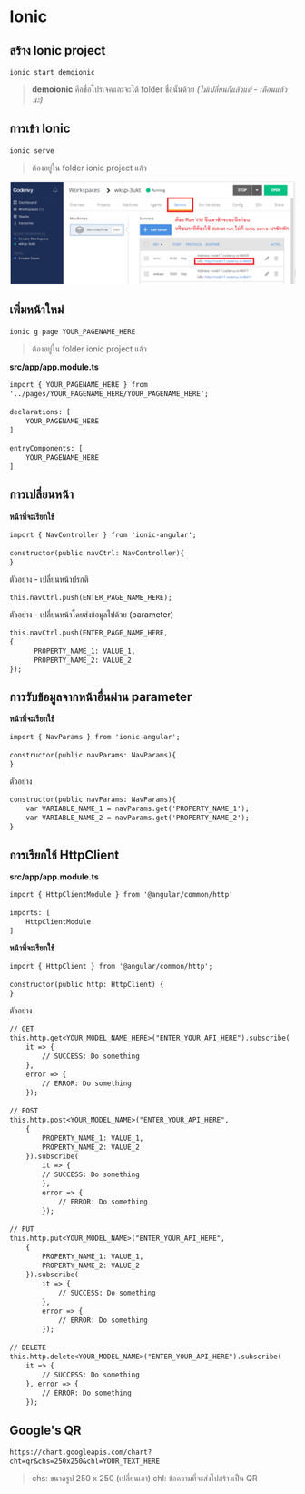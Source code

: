 # Ionic

## สร้าง Ionic project
```
ionic start demoionic
```
> **demoionic** คือชื่อโปรเจคและจะได้ folder ชื่อนั้นด้วย *(ไม่เปลี่ยนก็แล้วแต่ - เตือนแล้วนะ)*

## การเข้า Ionic
```
ionic serve
```
> ต้องอยู่ใน folder ionic project แล้ว  

![img](images/ionic01.png)   

## เพิ่มหน้าใหม่
```
ionic g page YOUR_PAGENAME_HERE
```
> ต้องอยู่ใน folder ionic project แล้ว  

**src/app/app.module.ts**
```
import { YOUR_PAGENAME_HERE } from '../pages/YOUR_PAGENAME_HERE/YOUR_PAGENAME_HERE';

declarations: [
    YOUR_PAGENAME_HERE
]

entryComponents: [
    YOUR_PAGENAME_HERE
]
```

## การเปลี่ยนหน้า
**หน้าที่จะเรียกใช้**
```
import { NavController } from 'ionic-angular';

constructor(public navCtrl: NavController){
}
```
ตัวอย่าง - เปลี่ยนหน้าปรกติ
```
this.navCtrl.push(ENTER_PAGE_NAME_HERE);
```
ตัวอย่าง - เปลี่ยนหน้าโดยส่งข้อมูลไปด้วย (parameter)
```
this.navCtrl.push(ENTER_PAGE_NAME_HERE, 
{
      PROPERTY_NAME_1: VALUE_1,
      PROPERTY_NAME_2: VALUE_2
});
```

## การรับข้อมูลจากหน้าอื่นผ่าน parameter
**หน้าที่จะเรียกใช้**
```
import { NavParams } from 'ionic-angular';

constructor(public navParams: NavParams){
}
```
ตัวอย่าง
```
constructor(public navParams: NavParams){
    var VARIABLE_NAME_1 = navParams.get('PROPERTY_NAME_1');
    var VARIABLE_NAME_2 = navParams.get('PROPERTY_NAME_2');
}
```

## การเรียกใช้ HttpClient
**src/app/app.module.ts**
```
import { HttpClientModule } from '@angular/common/http'

imports: [
    HttpClientModule
]
```
**หน้าที่จะเรียกใช้**
```
import { HttpClient } from '@angular/common/http';

constructor(public http: HttpClient) {
}
```
ตัวอย่าง
```
// GET
this.http.get<YOUR_MODEL_NAME_HERE>("ENTER_YOUR_API_HERE").subscribe(
    it => {
        // SUCCESS: Do something
    }, 
    error => {
        // ERROR: Do something
    });

// POST
this.http.post<YOUR_MODEL_NAME>("ENTER_YOUR_API_HERE",
    {
        PROPERTY_NAME_1: VALUE_1,
        PROPERTY_NAME_2: VALUE_2
    }).subscribe(
        it => {
        // SUCCESS: Do something
        }, 
        error => {
            // ERROR: Do something
        });

// PUT
this.http.put<YOUR_MODEL_NAME>("ENTER_YOUR_API_HERE",
    {
        PROPERTY_NAME_1: VALUE_1,
        PROPERTY_NAME_2: VALUE_2
    }).subscribe(
        it => {
            // SUCCESS: Do something
        }, 
        error => {
            // ERROR: Do something
        });

// DELETE
this.http.delete<YOUR_MODEL_NAME>("ENTER_YOUR_API_HERE").subscribe(
    it => {
        // SUCCESS: Do something
    }, error => {
        // ERROR: Do something
    });

```

## Google's QR
```
https://chart.googleapis.com/chart?cht=qr&chs=250x250&chl=YOUR_TEXT_HERE
```
> chs: ขนาดรูป 250 x 250 (เปลี่ยนเอา)
> chl: ข้อความที่จะส่งไปสร้างเป็น QR